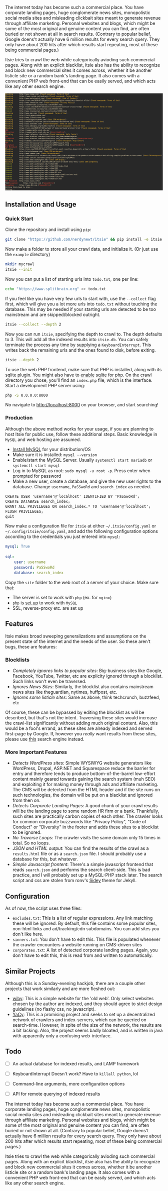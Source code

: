 The internet today has become such a commercial place. You have corporate landing pages, huge conglomerate news sites, monopolistic social media sites and misleading clickbait sites meant to generate revenue through affiliate marketing. Personal websites and blogs, which might be some of the most original and genuine content you can find, are often buried or not shown at all in search results. (Contrary to popular belief, Google doens't actually have 6 million results for every search query. They only have about 200 hits after which results start repeating, most of these being commercial pages.)

Itsie tries to crawl the web while categorically avioding such commercial pages. Along with an explicit blacklist, itsie also has the ability to recognize and block new commercial sites it comes across, whether it be another listicle site or a random bank's landing page. It also comes with a convenient PHP web front-end that can be easily served, and which acts like any other search engine.

![screenshot](screenshot.png)

## Installation and Usage

### Quick Start

Clone the repository and install using `pip`:

```bash
git clone "https://github.com/nerdynewt/itsie" && pip install -e itsie
```

Now make a folder to store all your crawl data, and initialize it. (Or just use the `example` directory)

```bash
mkdir mycrawl
itsie --init
```

Now you can put a list of starting urls into `todo.txt`, one per line:
```bash
echo "https://www.splitbrain.org" >> todo.txt
```

If you feel like you have very few urls to start with, use the `--collect` flag first, which will give you a lot more urls into `todo.txt` without touching the database. This may be needed if your starting urls are detected to be too mainstream and are skipped/blocked outright.

```bash
itsie --collect --depth 2
```

Now you can run `itsie`, specifying the depth to crawl to. The depth defaults to 3. This will add all the indexed results into `itsie.db`. You can safely terminate the process any time by supplying a `KeyboardInterrupt`. This writes back the remaining urls and the ones found to disk, before exiting.

```bash
itsie --depth 2
```

To use the web PHP frontend, make sure that PHP is installed, along with its sqlite plugin. You might also have to [enable](https://wiki.archlinux.org/index.php/PHP#Sqlite) sqlite for php. On the crawl directory you chose, you'll find an `index.php` file, which is the interface. Start a development PHP server using:

```bash
php -S 0.0.0.0:8000
```

No navigate to <http://localhost:8000> on your browser, and start searching!

### Production

Although the above method works for your usage, if you are planning to host Itsie for public use, follow these additional steps. Basic knowledge in `MySQL` and web hosting are assumed.

- [Install MySQL](https://dev.mysql.com/doc/mysql-installation-excerpt/5.7/en/) for your distribution/OS
- Make sure it is installed: `mysql --version`
- Enable/start the MySQL Server. Usually `systemctl start mariadb` or `systemctl start mysql`
- Log in to MySQL as root: `sudo mysql -u root -p`. Press enter when prompted for password
- Make a new user, create a database, and give the new user rights to the database. Change `username`, `PaSSwoRd` and `search_index` as needed.
```mysql
CREATE USER 'username'@'localhost' IDENTIFIED BY 'PaSSwoRd';
CREATE DATABASE search_index;
GRANT ALL PRIVILEGES ON search_index.* TO 'username'@'localhost';
FLUSH PRIVILEGES;
quit
```

Now make a configuration file for `itsie` at either `~/.itsie/config.yaml` or `~/.config/itsie/config.yaml`, and add the following configuration options according to the credentials you just entered into `mysql`:

```yaml
mysql: True

sql:
	user: username
	password: PaSSwoRd
	database: search_index
```

Copy the `site` folder to the web root of a server of your choice. Make sure that:
- The server is set to work with `php` (ex. for `nginx`)
- `php` is [set up](https://wiki.archlinux.org/index.php/PHP#MySQL/MariaDB) to work with `MySQL`
- SSL, reverse-proxy etc. are set up

## Features

Itsie makes broad sweeping generalizations and assumptions on the present state of the internet and the needs of the user. So these aren't bugs, these are features:

### Blocklists

- *Completely ignores links to popular sites*: Big-business sites like Google, Facebook, YouTube, Twitter, etc are explicity ignored through a blocklist. Such links won't even be traversed.
- *Ignores News Sites*: Similarly, the blocklist also contains mainstream news sites like theguardian, nytimes, huffpost, etc.
- *Ignores _some_ listicle sites*: Same as above, think techcrunch, buzzfeed, etc

Of course, these can be bypassed by editing the blocklist as will be described, but that's not the intent. Traversing these sites would increase the crawl-list significantly without adding much original content. Also, this would be a fool's errand, as these sites are already indexed and served first-page by Google. If, however you _really_ want results from these sites, please use [this](https://google.com) search engine instead.

### More Important Features

- *Detects WordPress sites*: Simple WYSIWYG website generators like WordPress, Drupal, ASP.NET and Squarespace reduce the barrier for entry and therefore tends to produce bottom-of-the-barrel low-effort content mainly geared towards gaining the search system (muh SEO) and exploiting it for making money through ads and affiliate marketing. The CMS will be detected from the HTML header and if the site runs on such technologies, the domain will be put on a blacklist and ignored from then on.
- *Detects Corporate Landing Pages*: A good chunk of your crawl results will be the landing page to some random HR firm or a bank. Thankfully, such sites are practically carbon copies of each other. The crawler looks for common corporate buzzwords like "Privacy Policy", "Code of Conduct" or "Diversity" in the footer and adds these sites to a blocklist to be ignored.
- *No Traverse Loops*: The crawler visits the same domain only 15 times in total. So no loops.
- *JSON and HTML output*: You can find the results of the crawl as a `results.html` file or as a `search.json` file. I should probably use a database for this, but whatever.
- *Simple Javascript frontent*: There's a simple javascript frontend that reads `search.json` and performs the search client-side. This is bad practice, and I will probably set up a MySQL-PHP stack later. The search script and css are stolen from ronv's [Sidey](https://github.com/ronv/sidey) theme for Jekyll.

## Configuration

As of now, the script uses three files:

- `excludes.txt`: This is a list of regular expressions. Any link matching these will be ignored. By default, this file contains some popular sites, non-html links and ad/tracking/cdn subdomains. You can add sites you don't like here.
- `sinners.txt`: You don't have to edit this. This file is populated whenever the crawler encounters a website running on CMS-driven sites
- `corporates.txt`: A list of detected corporate landing pages. Again, you don't have to edit this, this is read from and written to automatically.

## Similar Projects

Although this is a Sunday-evening hackjob, there are a couple other projects that work similarly and are more fleshed out:

- [wiby](https://wiby.me): This is a simple website for the 'old web'. Only select websites chosen by the author are indexed, and they should agree to strict design guidelines (no flashy css, no javascript).
- [YaCy](https://yacy.net): This is a promising project and seeks to set up a decentralized network of crawlers and index-servers, which can be queried on search-time. However, in spite of the size of the network, the results are a bit lacking. Also, the project seems badly bloated, and is written in java with apparently only a confusing web-interface.

## Todo

- [ ] An actual database for indexed results, and LAMP framework
- [ ] KeyboardInterrupt Doesn't work? Have to `killall python`, lol
- [ ] Command-line arguments, more configuration options
- [ ] API for remote querying of indexed results


The internet today has become such a commercial place. You have corporate landing pages, huge conglomerate news sites, monopolistic social media sites and misleading clickbait sites meant to generate revenue through affiliate marketing. Personal websites and blogs, which might be some of the most original and genuine content you can find, are often buried or not shown at all. (Contrary to popular belief, Google doens't actually have 6 million results for every search query. They only have about 200 hits after which results start repeating, most of these being commercial pages.)

Itsie tries to crawl the web while categorically avioding such commercial pages. Along with an explicit blacklist, itsie also has the ability to recognize and block new commercial sites it comes across, whether it be another listicle site or a random bank's landing page. It also comes with a convenient PHP web front-end that can be easily served, and which acts like any other search engine.
